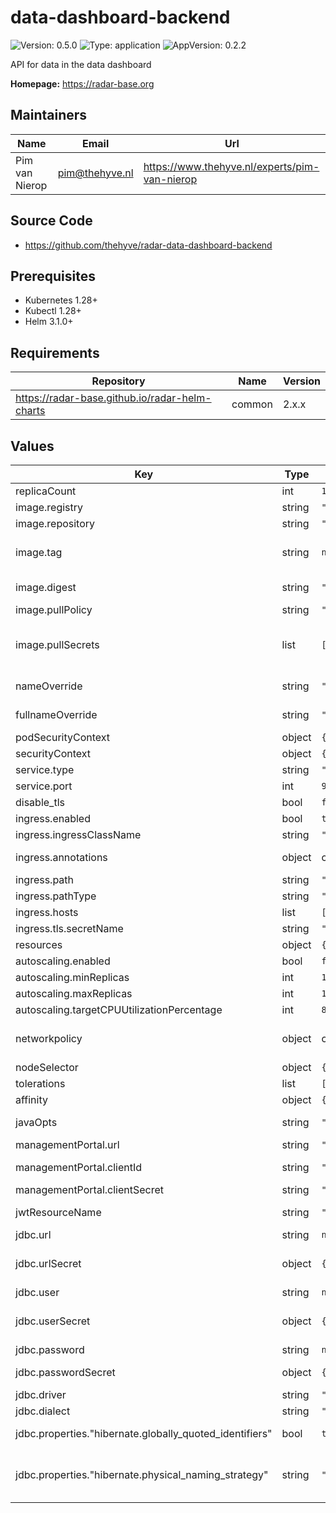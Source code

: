 

# data-dashboard-backend

![Version: 0.5.0](https://img.shields.io/badge/Version-0.5.0-informational?style=flat-square) ![Type: application](https://img.shields.io/badge/Type-application-informational?style=flat-square) ![AppVersion: 0.2.2](https://img.shields.io/badge/AppVersion-0.2.2-informational?style=flat-square)

API for data in the data dashboard

**Homepage:** <https://radar-base.org>

## Maintainers

| Name | Email | Url |
| ---- | ------ | --- |
| Pim van Nierop | <pim@thehyve.nl> | <https://www.thehyve.nl/experts/pim-van-nierop> |

## Source Code

* <https://github.com/thehyve/radar-data-dashboard-backend>

## Prerequisites
* Kubernetes 1.28+
* Kubectl 1.28+
* Helm 3.1.0+

## Requirements

| Repository | Name | Version |
|------------|------|---------|
| https://radar-base.github.io/radar-helm-charts | common | 2.x.x |

## Values

| Key | Type | Default | Description |
|-----|------|---------|-------------|
| replicaCount | int | `1` | Number of replicas to deploy |
| image.registry | string | `"docker.io"` | Image registry |
| image.repository | string | `"radarbase/radar-data-dashboard-backend"` | Image repository |
| image.tag | string | `nil` | Image tag (immutable tags are recommended) Overrides the image tag whose default is the chart appVersion. |
| image.digest | string | `""` | Image digest in the way sha256:aa.... Please note this parameter, if set, will override the tag |
| image.pullPolicy | string | `"IfNotPresent"` | Image pull policy |
| image.pullSecrets | list | `[]` | Optionally specify an array of imagePullSecrets. Secrets must be manually created in the namespace. e.g: pullSecrets:   - myRegistryKeySecretName  |
| nameOverride | string | `""` | String to partially override fullname template with a string (will prepend the release name) |
| fullnameOverride | string | `""` | String to fully override fullname template with a string |
| podSecurityContext | object | `{}` | Configure pod's Security Context |
| securityContext | object | `{}` | Configure container's Security Context |
| service.type | string | `"ClusterIP"` | Kubernetes Service type |
| service.port | int | `9000` | data-dashboard-backend port |
| disable_tls | bool | `false` | Reconfigure Ingress to not force TLS |
| ingress.enabled | bool | `true` | Enable ingress controller resource |
| ingress.ingressClassName | string | `"nginx"` | Ingress class name |
| ingress.annotations | object | check values.yaml | Annotations that define default ingress class, certificate issuer |
| ingress.path | string | `"/dashboard-data"` | Path within the url structure |
| ingress.pathType | string | `"ImplementationSpecific"` |  |
| ingress.hosts | list | `["localhost"]` | Hosts to accept requests from |
| ingress.tls.secretName | string | `"radar-base-tls"` |  |
| resources | object | `{}` |  |
| autoscaling.enabled | bool | `false` | Enable horizontal autoscaling |
| autoscaling.minReplicas | int | `1` |  |
| autoscaling.maxReplicas | int | `100` |  |
| autoscaling.targetCPUUtilizationPercentage | int | `80` |  |
| networkpolicy | object | check `values.yaml` | Network policy defines who can access this application and who this applications has access to |
| nodeSelector | object | `{}` | Node labels for pod assignment |
| tolerations | list | `[]` | Toleration labels for pod assignment |
| affinity | object | `{}` | Affinity labels for pod assignment |
| javaOpts | string | `"-Xmx550m"` | Standard JAVA_OPTS that should be passed to this service |
| managementPortal.url | string | `"http://management-portal:8080/managementportal"` | ManagementPortal URL |
| managementPortal.clientId | string | `"radar_data_dashboard_backend"` | ManagementPortal OAuth 2.0 client ID, having grant type client_credentials |
| managementPortal.clientSecret | string | `"secret"` | ManagementPortal OAuth 2.0 client secret |
| jwtResourceName | string | `"res_DataDashboardAPI"` | JWT Resource name to use for this service in ManagementPortal |
| jdbc.url | string | `nil` | JDBC Connection url of the database. |
| jdbc.urlSecret | object | `{"key":"jdbc-uri","name":"data-dashboard-timescaledb-app"}` | Kubernetes secret containing the database JDBC Connection url (disables use of 'url' value). |
| jdbc.user | string | `nil` | Username of the database |
| jdbc.userSecret | object | `{"key":"username","name":"data-dashboard-timescaledb-app"}` | Kubernetes secret containing the database JDBC Connection url (disables use of 'url' value). |
| jdbc.password | string | `nil` | Password of the database |
| jdbc.passwordSecret | object | `{"key":"password","name":"data-dashboard-timescaledb-app"}` | Kubernetes secret containing the database password (disables use of 'password' value). |
| jdbc.driver | string | `"org.postgresql.Driver"` | JDBC Driver to connect to the database. |
| jdbc.dialect | string | `"org.hibernate.dialect.PostgreSQLDialect"` | Hibernate dialect to use for JDBC Connection |
| jdbc.properties."hibernate.globally_quoted_identifiers" | bool | `true` | Must be _true_ for compatibility with table created by jdbc-connector |
| jdbc.properties."hibernate.physical_naming_strategy" | string | `"org.radarbase.datadashboard.api.domain.model.CamelCaseToUppercaseColumnNamingStrategy"` | Must be _CamelCaseToUppercaseColumnNamingStrategy_ for compatibility with table created by jdbc-connector |
